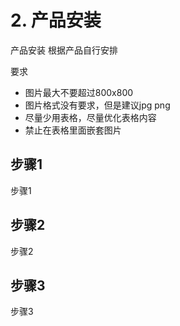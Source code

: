 # 2. 产品安装

产品安装
根据产品自行安排

要求
* 图片最大不要超过800x800
* 图片格式没有要求，但是建议jpg png
* 尽量少用表格，尽量优化表格内容
* 禁止在表格里面嵌套图片



## 步骤1
步骤1

## 步骤2
步骤2

## 步骤3
步骤3









